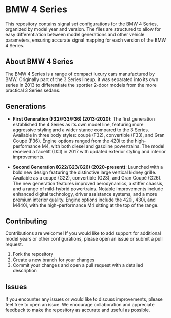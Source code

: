 # BMW 4 Series

This repository contains signal set configurations for the BMW 4 Series, organized by model year and version. The files are structured to allow for easy differentiation between model generations and other vehicle parameters, ensuring accurate signal mapping for each version of the BMW 4 Series.

## About BMW 4 Series

The BMW 4 Series is a range of compact luxury cars manufactured by BMW. Originally part of the 3 Series lineup, it was separated into its own series in 2013 to differentiate the sportier 2-door models from the more practical 3 Series sedans.

## Generations

- **First Generation (F32/F33/F36) (2013-2020)**: The first generation established the 4 Series as its own model line, featuring more aggressive styling and a wider stance compared to the 3 Series. Available in three body styles: coupé (F32), convertible (F33), and Gran Coupé (F36). Engine options ranged from the 420i to the high-performance M4, with both diesel and gasoline powertrains. The model received a facelift (LCI) in 2017 with updated exterior styling and interior improvements.

- **Second Generation (G22/G23/G26) (2020-present)**: Launched with a bold new design featuring the distinctive large vertical kidney grille. Available as a coupé (G22), convertible (G23), and Gran Coupé (G26). The new generation features improved aerodynamics, a stiffer chassis, and a range of mild-hybrid powertrains. Notable improvements include enhanced digital technology, driver assistance systems, and a more premium interior quality. Engine options include the 420i, 430i, and M440i, with the high-performance M4 sitting at the top of the range.

## Contributing

Contributions are welcome! If you would like to add support for additional model years or other configurations, please open an issue or submit a pull request.

1. Fork the repository
2. Create a new branch for your changes
3. Commit your changes and open a pull request with a detailed description

## Issues

If you encounter any issues or would like to discuss improvements, please feel free to open an issue. We encourage collaboration and appreciate feedback to make the repository as accurate and useful as possible.
